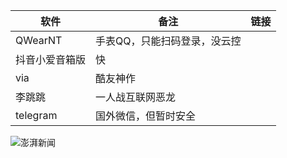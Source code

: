 | 软件 | 备注 | 链接 |
| ----------- | ----------- | ----------- |
| QWearNT | 手表QQ，只能扫码登录，没云控  |
| 抖音小爱音箱版 | 快 |
| via | 酷友神作 |
| 李跳跳 | 一人战互联网恶龙 |
| telegram | 国外微信，但暂时安全 |



![澎湃新闻](https://imagecloud.thepaper.cn/thepaper/image/195/705/94.png)